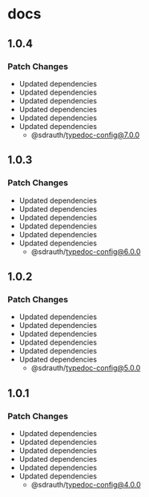 # docs

## 1.0.4

### Patch Changes

- Updated dependencies
- Updated dependencies
- Updated dependencies
- Updated dependencies
- Updated dependencies
- Updated dependencies
  - @sdrauth/typedoc-config@7.0.0

## 1.0.3

### Patch Changes

- Updated dependencies
- Updated dependencies
- Updated dependencies
- Updated dependencies
- Updated dependencies
- Updated dependencies
  - @sdrauth/typedoc-config@6.0.0

## 1.0.2

### Patch Changes

- Updated dependencies
- Updated dependencies
- Updated dependencies
- Updated dependencies
- Updated dependencies
- Updated dependencies
  - @sdrauth/typedoc-config@5.0.0

## 1.0.1

### Patch Changes

- Updated dependencies
- Updated dependencies
- Updated dependencies
- Updated dependencies
- Updated dependencies
- Updated dependencies
  - @sdrauth/typedoc-config@4.0.0
